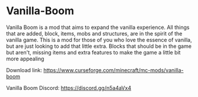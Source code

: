 # Vanilla-Boom
Vanilla Boom is a mod that aims to expand the vanilla experience. All things that are added, block, items, mobs and structures, are in the spirit of the vanilla game. This is a mod for those of you who love the essence of vanilla, but are just looking to add that little extra. Blocks that should be in the game but aren't, missing items and extra features to make the game a little bit more appealing

Download link: https://www.curseforge.com/minecraft/mc-mods/vanilla-boom

Vanilla Boom Discord: https://discord.gg/n5a4aVx4

